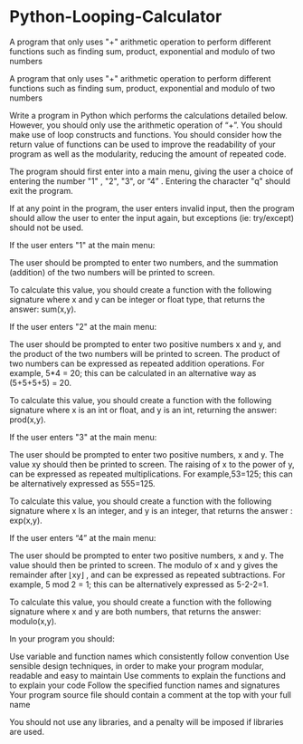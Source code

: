 # Python-Looping-Calculator
A program that only uses "+" arithmetic operation to perform different functions such as finding sum, product, exponential and modulo of two numbers


A program that only uses "+" arithmetic operation to perform different functions such as finding sum, product, exponential and modulo of two numbers

Write a program in Python which performs the calculations detailed below. However, you should only use the arithmetic operation of “+”. You should make use of loop constructs and functions. You should consider how the return value of functions can be used to improve the readability of your program as well as the modularity, reducing the amount of repeated code.

The program should first enter into a main menu, giving the user a choice of entering the number "1" , "2", "3", or “4” . Entering the character "q" should exit the program.

If at any point in the program, the user enters invalid input, then the program should allow the user to enter the input again, but exceptions (ie: try/except) should not be used.

If the user enters "1" at the main menu:

The user should be prompted to enter two numbers, and the summation (addition) of the two numbers will be printed to screen.

To calculate this value, you should create a function with the following signature where x and y can be integer or float type, that returns the answer: sum(x,y).

If the user enters "2" at the main menu:

The user should be prompted to enter two positive numbers x and y, and the product of the two numbers will be printed to screen. The product of two numbers can be expressed as repeated addition operations. For example, 5*4 = 20; this can be calculated in an alternative way as (5+5+5+5) = 20.

To calculate this value, you should create a function with the following signature where x is an int or float, and y is an int, returning the answer: prod(x,y).

If the user enters "3" at the main menu:

The user should be prompted to enter two positive numbers, x and y. The value xy should then be printed to screen. The raising of x to the power of y, can be expressed as repeated multiplications. For example,53=125; this can be alternatively expressed as 555=125.

To calculate this value, you should create a function with the following signature where x Is an integer, and y is an integer, that returns the answer : exp(x,y).

If the user enters “4” at the main menu:

The user should be prompted to enter two positive numbers, x and y. The value should then be printed to screen. The modulo of x and y gives the remainder after ⌊xy⌋ , and can be expressed as repeated subtractions. For example, 5 mod 2 = 1; this can be alternatively expressed as 5-2-2=1.

To calculate this value, you should create a function with the following signature where x and y are both numbers, that returns the answer: modulo(x,y).

In your program you should:

Use variable and function names which consistently follow convention Use sensible design techniques, in order to make your program modular, readable and easy to maintain Use comments to explain the functions and to explain your code Follow the specified function names and signatures Your program source file should contain a comment at the top with your full name

You should not use any libraries, and a penalty will be imposed if libraries are used.
